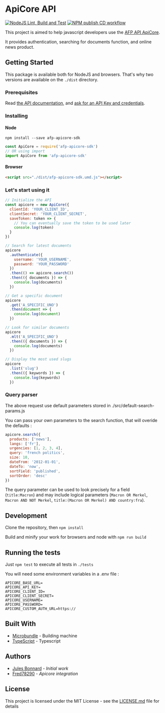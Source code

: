 # ApiCore API

[![NodeJS Lint, Build and Test](https://github.com/Fred78290/afp-apicore-sdk/actions/workflows/nodejs.lint-build-test.yml/badge.svg?branch=main)](https://github.com/Fred78290/afp-apicore-sdk/actions/workflows/nodejs.lint-build-test.yml)
[![NPM publish CD workflow](https://github.com/Fred78290/afp-apicore-sdk/actions/workflows/npm.publish.yml/badge.svg?branch=main)](https://github.com/Fred78290/afp-apicore-sdk/actions/workflows/npm.publish.yml)

This project is aimed to help javascript developers use the [AFP API ApiCore](https://afp-apicore-prod.afp.com/).

It provides authentication, searching for documents function, and online news product.

## Getting Started

This package is available both for NodeJS and browsers. That's why two versions are available on the `./dist` directory.

### Prerequisites

Read [the API documentation](https://afp-apicore-prod.afp.com/), and [ask for an API Key and credentials](https://developers.afp.com).

### Installing

#### Node

`npm install --save afp-apicore-sdk`

```js
const ApiCore = require('afp-apicore-sdk')
// OR using import
import ApiCore from 'afp-apicore-sdk'
```

#### Browser

```html
<script src="./dist/afp-apicore-sdk.umd.js"></script>
```

### Let's start using it

```js
// Initialize the API
const apicore = new ApiCore({
  clientId: 'YOUR_CLIENT_ID',
  clientSecret: 'YOUR_CLIENT_SECRET',
  saveToken: token => {
    // You can eventually save the token to be used later
    console.log(token)
  }
})

// Search for latest documents
apicore
  .authenticate({
    username: 'YOUR_USERNAME',
    password: 'YOUR_PASSWORD'
  })
  .then(() => apicore.search())
  .then(({ documents }) => {
    console.log(documents)
  })

// Get a specific document
apicore
  .get('A_SPECIFIC_UNO')
  .then(document => {
    console.log(document)
  })

// Look for similar documents
apicore
  .mlt('A_SPECIFIC_UNO')
  .then(({ documents }) => {
    console.log(documents)
  })

// Display the most used slugs
apicore
  .list('slug')
  .then(({ keywords }) => {
    console.log(keywords)
  })
```

### Query parser

The above request use default parameters stored in ./src/default-search-params.js

You can pass your own parameters to the search function, that will overide the defaults : 

```js
apicore.search({
  products: ['news'],
  langs: ['fr'],
  urgencies: [1, 2, 3, 4],
  query: 'french politics',
  size: 10,
  dateFrom: '2012-01-01',
  dateTo: 'now',
  sortField: 'published',
  sortOrder: 'desc'
})
```

The query parameter can be used to look precisely for a field (`title:Macron`) and may include logical parameters (`Macron OR Merkel`, `Macron AND NOT Merkel`, `title:(Macron OR Merkel) AND country:fra`).

## Development

Clone the repository, then `npm install`

Build and minify your work for browsers and node with `npm run build`

## Running the tests

Just `npm test` to execute all tests in `./tests`

You will need some environment variables in a .env file : 

```
APICORE_BASE_URL=
APICORE_API_KEY=
APICORE_CLIENT_ID=
APICORE_CLIENT_SECRET=
APICORE_USERNAME=
APICORE_PASSWORD=
APICORE_CUSTOM_AUTH_URL=https://
```

## Built With

* [Microbundle](https://www.npmjs.com/package/microbundle) - Building machine
* [TypeScript](https://www.typescriptlang.org/) - Typescript

## Authors

* [Jules Bonnard](https://github.com/julesbonnard) - *Initial work*
* [Fred78290](https://github.com/Fred290) - *Apicore integration*

## License

This project is licensed under the MIT License - see the [LICENSE.md](LICENSE.md) file for details
